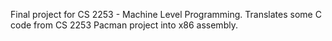 Final project for CS 2253 - Machine Level Programming. Translates some C code from CS 2253 Pacman project into x86 assembly.
